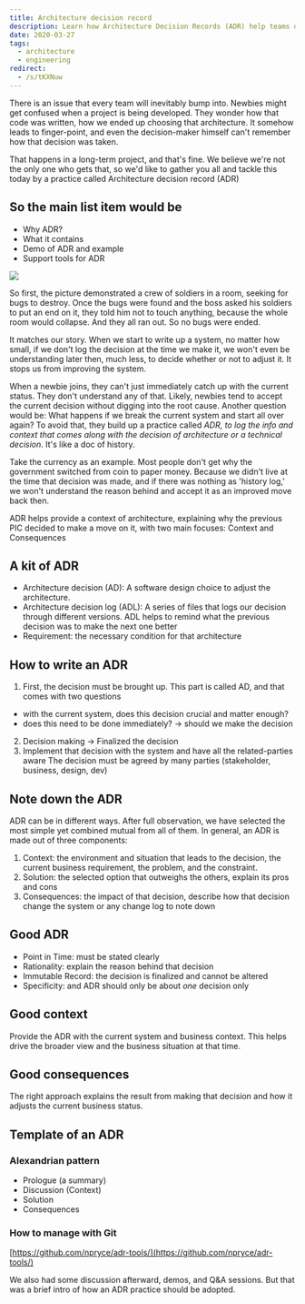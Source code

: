 ```yaml
---
title: Architecture decision record
description: Learn how Architecture Decision Records (ADR) help teams document software choices, improve project clarity, and guide newcomers with clear context, solutions, and consequences for better long-term development.
date: 2020-03-27
tags:
  - architecture
  - engineering
redirect:
  - /s/tKXNuw
---
```


There is an issue that every team will inevitably bump into. Newbies might get confused when a project is being developed. They wonder how that code was written, how we ended up choosing that architecture. It somehow leads to finger-point, and even the decision-maker himself can't remember how that decision was taken.

That happens in a long-term project, and that's fine. We believe we're not the only one who gets that, so we'd like to gather you all and tackle this today by a practice called Architecture decision record (ADR)

## So the main list item would be

- Why ADR?
- What it contains
- Demo of ADR and example
- Support tools for ADR

![](assets/architecture-decision-record_4d815bb79330db7c753064e343bbf411_md5.webp)

So first, the picture demonstrated a crew of soldiers in a room, seeking for bugs to destroy. Once the bugs were found and the boss asked his soldiers to put an end on it, they told him not to touch anything, because the whole room would collapse. And they all ran out. So no bugs were ended.

It matches our story. When we start to write up a system, no matter how small, if we don't log the decision at the time we make it, we won't even be understanding later then, much less, to decide whether or not to adjust it. It stops us from improving the system.

When a newbie joins, they can't just immediately catch up with the current status. They don't understand any of that. Likely, newbies tend to accept the current decision without digging into the root cause. Another question would be: What happens if we break the current system and start all over again? To avoid that, they build up a practice called _ADR, to log the info and context that comes along with the decision of architecture or a technical decision_. It's like a doc of history.

Take the currency as an example. Most people don't get why the government switched from coin to paper money. Because we didn't live at the time that decision was made, and if there was nothing as 'history log,' we won't understand the reason behind and accept it as an improved move back then.

ADR helps provide a context of architecture, explaining why the previous PIC decided to make a move on it, with two main focuses: Context and Consequences

## A kit of ADR

- Architecture decision (AD): A software design choice to adjust the architecture.
- Architecture decision log (ADL): A series of files that logs our decision through different versions. ADL helps to remind what the previous decision was to make the next one better
- Requirement: the necessary condition for that architecture

## How to write an ADR

1. First, the decision must be brought up. This part is called AD, and that comes with two questions

- with the current system, does this decision crucial and matter enough?
- does this need to be done immediately? → should we make the decision

2. Decision making -> Finalized the decision
3. Implement that decision with the system and have all the related-parties aware The decision must be agreed by many parties (stakeholder, business, design, dev)

## Note down the ADR

ADR can be in different ways. After full observation, we have selected the most simple yet combined mutual from all of them. In general, an ADR is made out of three components:

1. Context: the environment and situation that leads to the decision, the current business requirement, the problem, and the constraint.
2. Solution: the selected option that outweighs the others, explain its pros and cons
3. Consequences: the impact of that decision, describe how that decision change the system or any change log to note down

## Good ADR

- Point in Time: must be stated clearly
- Rationality: explain the reason behind that decision
- Immutable Record: the decision is finalized and cannot be altered
- Specificity: and ADR should only be about _one_ decision only

## Good context

Provide the ADR with the current system and business context.
This helps drive the broader view and the business situation at that time.

## Good consequences

The right approach explains the result from making that decision and how it adjusts the current business status.

## Template of an ADR

### Alexandrian pattern

- Prologue (a summary)
- Discussion (Context)
- Solution
- Consequences

### How to manage with Git

[https://github.com/npryce/adr-tools/](https://github.com/npryce/adr-tools/)

We also had some discussion afterward, demos, and Q&A sessions. But that was a brief intro of how an ADR practice should be adopted.

